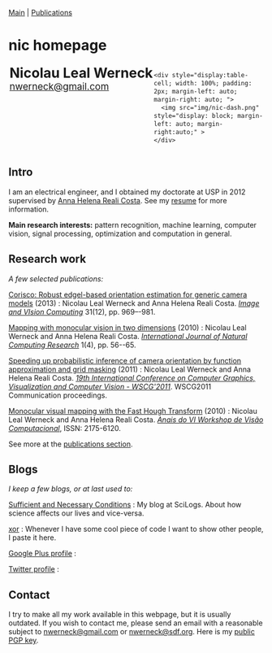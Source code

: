 <head profile="http://www.w3.org/2005/10/profile">
  <meta charset="UTF-8">
  <title>Nic Werneck Homepage</title>
  <link rel="shortcut icon" href="/~nlw/img/favicon.ico" type="image/x-icon" />
  <link rel="stylesheet" type="text/css" href="css/estilo.css" media="screen" />
</head>

[Main](index.html) | [Publications](publications.html)

nic homepage
============

<div style="display: table; width: 100%;">
  <div style="display: table-row;">
    <div style="display:table-cell; padding: 2px; vertical-align: top">
      <span style="font-size: 20pt; font-weight: bold;" >
        Nicolau&nbsp;Leal&nbsp;Werneck
      </span>
      <br/>
      <span style="font-size: 14pt;" >
        <a href="mailto:nwerneck@gmail.com">nwerneck@gmail.com</a><br/>
      </span>
      <br/>
    </div>

    <div style="display:table-cell; width: 100%; padding: 2px; margin-left: auto; margin-right: auto; ">
      <img src="img/nic-dash.png" style="display: block; margin-left: auto; margin-right:auto;" >
    </div>
  </div>
</div>

<div style="clear: both"></div>

## Intro
I am an electrical engineer, and I obtained my doctorate at USP in 2012 supervised by [Anna Helena Reali Costa](http://www.lti.pcs.usp.br/~anna/). See my <a href="./nic-cv.pdf" onClick="javascript: pageTracker._trackPageview('./nic-cv.pdf'); ">resume</a> for more information.

**Main research interests:** pattern recognition, machine learning, computer vision, signal processing, optimization and computation in general.

## Research work
_A few selected publications:_

[Corisco: Robust edgel-based orientation estimation for generic camera models](./imavis.pdf) (2013)
:    Nicolau Leal Werneck and Anna Helena Reali Costa. [_Image and VIsion Computing_](http://dx.doi.org/10.1016/j.imavis.2013.10.004) 31(12), pp. 969–-981.

[Mapping with monocular vision in two dimensions](./almoxarifado/WerneckCosta10.pdf) (2010)
:    Nicolau Leal Werneck and Anna Helena Reali Costa. [_International Journal of Natural Computing Research_](http://dx.doi.org/10.4018/jncr.20101001) 1(4), pp. 56--65.

[Speeding up probabilistic inference of camera orientation by function approximation and grid masking](./almoxarifado/nic-wscg2011.pdf) (2011)
:    Nicolau Leal Werneck and Anna Helena Reali Costa. [_19th International Conference on Computer Graphics, Visualization and Computer Vision - WSCG'2011_](http://wscg.zcu.cz/WSCG2011/wscg2011.htm). WSCG2011 Communication proceedings.

[Monocular visual mapping with the Fast Hough Transform](./almoxarifado/72827.pdf) (2010)
:    Nicolau Leal Werneck and Anna Helena Reali Costa. [_Anais do VI Workshop de Visão Computacional_](http://iris.sel.eesc.usp.br/wvc/), ISSN: 2175-6120.


See more at the [publications section](./publications.html).

## Blogs
_I keep a few blogs, or at last used to:_

[Sufficient and Necessary Conditions](http://www.scilogs.com/sufficient_and_necessary_conditions/)
:    My blog at SciLogs. About how science affects our lives and vice-versa.

[xor](http://xor0110.wordpress.com)
:    Whenever I have some cool piece of code I want to show other people, I paste it here.

[Google Plus profile](https://plus.google.com/113933651089797572744/posts)
:    &nbsp;

[Twitter profile](https://twitter.com/nwerneck)
:    &nbsp;    


## Contact
I try to make all my work available in this webpage, but it is usually outdated. If you wish to contact me, please send an email with a reasonable subject to [nwerneck@gmail.com](mailto:nwerneck@gmail.com) or [nwerneck@sdf.org](mailto:nwerneck@sdf.org). Here is my [public PGP key](./pubkey-nwerneck.asc).
